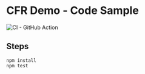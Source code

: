# CFR Demo - Code Sample

![CI - GitHub Action](https://github.com/rmkanda/cfr-demo/workflows/Node.js%20CI/badge.svg)

## Steps

```
npm install
npm test
```

